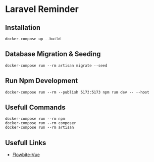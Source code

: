 # Laravel Reminder

## Installation
```
docker-compose up --build
```

## Database Migration & Seeding
```
docker-compose run --rm artisan migrate --seed
```

## Run Npm Development
```
docker-compose run --rm --publish 5173:5173 npm run dev -- --host
```

## Usefull Commands
```
docker-compose run --rm npm
docker-compose run --rm composer
docker-compose run --rm artisan
```

## Usefull Links
- [Flowbite-Vue](https://flowbite-vue.com/pages/getting-started)
